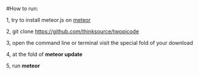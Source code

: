 #How to run:

1, try to install meteor.js on [meteor](https://www.meteor.com/install)

2, git clone https://github.com/thinksource/twopicode

3, open the command line or terminal visit the special fold of your download

4, at the fold of **meteor update**

5, run **meteor**
